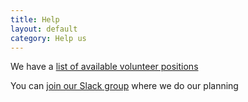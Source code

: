 ```yaml
---
title: Help
layout: default
category: Help us 
---
```


We have a [list of available volunteer positions](nycmesh.net/help)

You can [join our Slack group](slack.nycmesh.net) where we do our planning
